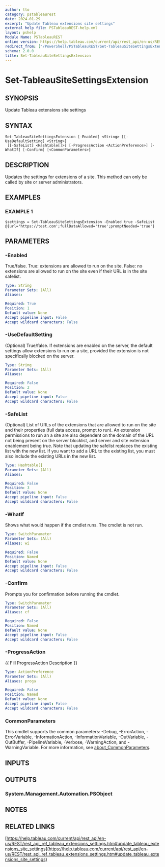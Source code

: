 ```yaml
---
author: tto
category: pstableaurest
date: 2024-01-29
excerpt: "Update Tableau extensions site settings"
external help file: PSTableauREST-help.xml
layout: pshelp
Module Name: PSTableauREST
online version: https://help.tableau.com/current/api/rest_api/en-us/REST/rest_api_ref_tableau_extensions_settings.htm#update_tableau_extensions_site_settings
redirect_from: ["/PowerShell/PSTableauREST/Set-TableauSiteSettingsExtension/", "/PowerShell/PSTableauREST/set-tableausitesettingsextension/", "/PowerShell/set-tableausitesettingsextension/"]
schema: 2.0.0
title: Set-TableauSiteSettingsExtension
---
```


# Set-TableauSiteSettingsExtension

## SYNOPSIS
Update Tableau extensions site settings

## SYNTAX

```
Set-TableauSiteSettingsExtension [-Enabled] <String> [[-UseDefaultSetting] <String>]
 [[-SafeList] <Hashtable[]>] [-ProgressAction <ActionPreference>] [-WhatIf] [-Confirm] [<CommonParameters>]
```

## DESCRIPTION
Updates the settings for extensions of a site.
This method can only be called by site or server administrators.

## EXAMPLES

### EXAMPLE 1
```
$settings = Set-TableauSiteSettingsExtension -Enabled true -SafeList @{url='https://test.com';fullDataAllowed='true';promptNeeded='true'}
```

## PARAMETERS

### -Enabled
True/false.
True: extensions are allowed to run on the site.
False: no extensions are allowed to run on the site even if their URL is in the site safelist.

```yaml
Type: String
Parameter Sets: (All)
Aliases:

Required: True
Position: 1
Default value: None
Accept pipeline input: False
Accept wildcard characters: False
```

### -UseDefaultSetting
(Optional) True/false.
If extensions are enabled on the server, the default settings allow extensions to run on a site,
provided the extension is not specifically blocked on the server.

```yaml
Type: String
Parameter Sets: (All)
Aliases:

Required: False
Position: 2
Default value: None
Accept pipeline input: False
Accept wildcard characters: False
```

### -SafeList
(Optional) List of URLs of the extensions that are allowed to run on the site and their properties (full data access, prompt to run).
An extension permissions to run an a site are also dependent on the domain of the URL not being present on the server blocklist,
and server and site extension enablement being true.
Note that updating the safelist replaces the existing list with the new list.
If you want to add a URL to the existing list, you must also include the existing URLs in the new list.

```yaml
Type: Hashtable[]
Parameter Sets: (All)
Aliases:

Required: False
Position: 3
Default value: None
Accept pipeline input: False
Accept wildcard characters: False
```

### -WhatIf
Shows what would happen if the cmdlet runs.
The cmdlet is not run.

```yaml
Type: SwitchParameter
Parameter Sets: (All)
Aliases: wi

Required: False
Position: Named
Default value: None
Accept pipeline input: False
Accept wildcard characters: False
```

### -Confirm
Prompts you for confirmation before running the cmdlet.

```yaml
Type: SwitchParameter
Parameter Sets: (All)
Aliases: cf

Required: False
Position: Named
Default value: None
Accept pipeline input: False
Accept wildcard characters: False
```

### -ProgressAction
{{ Fill ProgressAction Description }}

```yaml
Type: ActionPreference
Parameter Sets: (All)
Aliases: proga

Required: False
Position: Named
Default value: None
Accept pipeline input: False
Accept wildcard characters: False
```

### CommonParameters
This cmdlet supports the common parameters: -Debug, -ErrorAction, -ErrorVariable, -InformationAction, -InformationVariable, -OutVariable, -OutBuffer, -PipelineVariable, -Verbose, -WarningAction, and -WarningVariable. For more information, see [about_CommonParameters](http://go.microsoft.com/fwlink/?LinkID=113216).

## INPUTS

## OUTPUTS

### System.Management.Automation.PSObject
## NOTES

## RELATED LINKS

[https://help.tableau.com/current/api/rest_api/en-us/REST/rest_api_ref_tableau_extensions_settings.htm#update_tableau_extensions_site_settings](https://help.tableau.com/current/api/rest_api/en-us/REST/rest_api_ref_tableau_extensions_settings.htm#update_tableau_extensions_site_settings)

